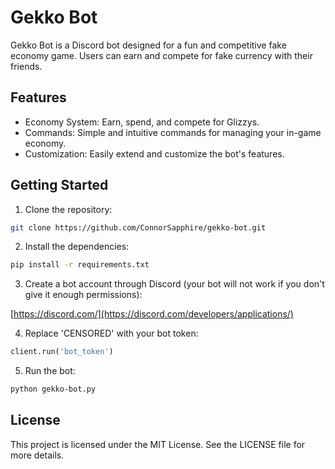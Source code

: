 # Gekko Bot
Gekko Bot is a Discord bot designed for a fun and competitive fake economy game. Users can earn and compete for fake currency with their friends.

## Features
- Economy System: Earn, spend, and compete for Glizzys.
- Commands: Simple and intuitive commands for managing your in-game economy.
- Customization: Easily extend and customize the bot's features.
## Getting Started
1. Clone the repository:
```bash
git clone https://github.com/ConnorSapphire/gekko-bot.git
```
2. Install the dependencies:
```bash
pip install -r requirements.txt
```
3. Create a bot account through Discord (your bot will not work if you don't give it enough permissions):

[https://discord.com/](https://discord.com/developers/applications/)

4. Replace 'CENSORED' with your bot token:
```python
client.run('bot_token')
```
5. Run the bot:
```bash
python gekko-bot.py
```
## License
This project is licensed under the MIT License. See the LICENSE file for more details.

